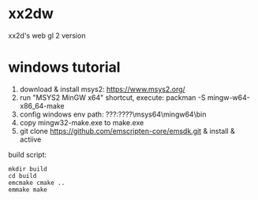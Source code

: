 # xx2dw
xx2d's web gl 2 version

# windows tutorial

1. download & install msys2: https://www.msys2.org/
2. run "MSYS2 MinGW x64" shortcut, execute: packman -S mingw-w64-x86_64-make
3. config windows env path: ???:????\msys64\mingw64\bin
4. copy mingw32-make.exe to make.exe
5. git clone https://github.com/emscripten-core/emsdk.git & install & actiive

build script:
```
mkdir build
cd build
emcmake cmake ..
emmake make
```
